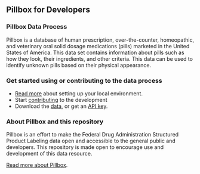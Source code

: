 ## Pillbox for Developers
### Pillbox Data Process

Pillbox is a database of human prescription, over-the-counter, homeopathic, and veterinary oral solid dosage medications (pills) marketed in the United States of America. This data set contains information about pills such as how they look, their ingredients, and other criteria. This data can be used to identify unknown pills based on their physical appearance.

### Get started using or contributing to the data process

  - [Read more]() about setting up your local environment.
  - Start [contributing]() to the development
  - Download the [data](http://pillbox.nlm.nih.gov/developer.html#data), or get an [API key](http://pillbox.nlm.nih.gov/developer.html#api).

### About Pillbox and this repository

Pillbox is an effort to make the Federal Drug Administration Structured Product Labeling data open and accessible to the general public and developers. This repository is made open to encourage use and development of this data resource.

[Read more about Pillbox]().

